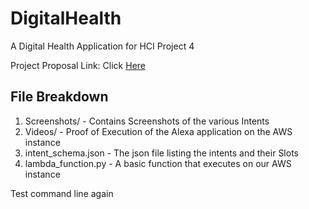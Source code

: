 # DigitalHealth
A Digital Health Application for HCI Project 4

Project Proposal Link: Click [Here](https://docs.google.com/document/d/1j7kDZfewppmY0BRFeeUrj-SuIb0dFD53PCnnHS6RpSA/edit#)

## File Breakdown

1. Screenshots/ - Contains Screenshots of the various Intents 
2. Videos/ - Proof of Execution of the Alexa application on the AWS instance
3. intent_schema.json - The json file listing the intents and their Slots
4. lambda_function.py - A basic function that executes on our AWS instance




Test command line again